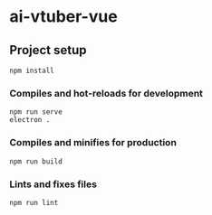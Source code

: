 # ai-vtuber-vue

## Project setup
```
npm install
```

### Compiles and hot-reloads for development
```
npm run serve
electron .
```

### Compiles and minifies for production
```
npm run build
```

### Lints and fixes files
```
npm run lint
```